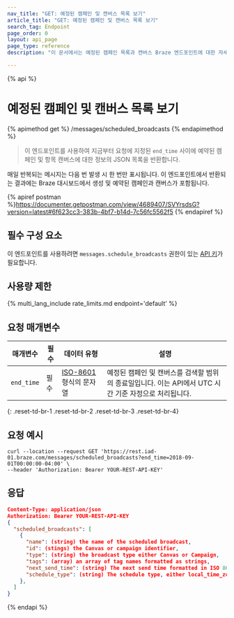 ```yaml
---
nav_title: "GET: 예정된 캠페인 및 캔버스 목록 보기"
article_title: "GET: 예정된 캠페인 및 캔버스 목록 보기"
search_tag: Endpoint
page_order: 0
layout: api_page
page_type: reference
description: "이 문서에서는 예정된 캠페인 목록과 캔버스 Braze 엔드포인트에 대한 자세한 내용을 설명합니다."

---
```

{% api %}
# 예정된 캠페인 및 캔버스 목록 보기
{% apimethod get %}
/messages/scheduled_broadcasts
{% endapimethod %}

> 이 엔드포인트를 사용하여 지금부터 요청에 지정된 `end_time` 사이에 예약된 캠페인 및 항목 캔버스에 대한 정보의 JSON 목록을 반환합니다.

매일 반복되는 메시지는 다음 번 발생 시 한 번만 표시됩니다. 이 엔드포인트에서 반환되는 결과에는 Braze 대시보드에서 생성 및 예약된 캠페인과 캔버스가 포함됩니다.

{% apiref postman %}https://documenter.getpostman.com/view/4689407/SVYrsdsG?version=latest#6f623cc3-383b-4bf7-b14d-7c56fc5562f5 {% endapiref %}

## 필수 구성 요소

이 엔드포인트를 사용하려면 `messages.schedule_broadcasts` 권한이 있는 [API 키]({{site.baseurl}}/api/basics#rest-api-key/)가 필요합니다.

## 사용량 제한

{% multi_lang_include rate_limits.md endpoint='default' %}

## 요청 매개변수

| 매개변수 | 필수 | 데이터 유형 | 설명 |
| --------- | -------- | --------- | ----------- |
| `end_time` | 필수 | [ISO-8601](https://en.wikipedia.org/wiki/ISO_8601) 형식의 문자열 | 예정된 캠페인 및 캔버스를 검색할 범위의 종료일입니다. 이는 API에서 UTC 시간 기준 자정으로 처리됩니다. |
{: .reset-td-br-1 .reset-td-br-2 .reset-td-br-3  .reset-td-br-4}

## 요청 예시
```
curl --location --request GET 'https://rest.iad-01.braze.com/messages/scheduled_broadcasts?end_time=2018-09-01T00:00:00-04:00' \
--header 'Authorization: Bearer YOUR-REST-API-KEY'
```

## 응답

```json
Content-Type: application/json
Authorization: Bearer YOUR-REST-API-KEY
{
  "scheduled_broadcasts": [
    {
      "name": (string) the name of the scheduled broadcast,
      "id": (stings) the Canvas or campaign identifier,
      "type": (string) the broadcast type either Canvas or Campaign,
      "tags": (array) an array of tag names formatted as strings,
      "next_send_time": (string) The next send time formatted in ISO 8601, may also include time zone if not local/intelligent delivery,
      "schedule_type": (string) The schedule type, either local_time_zones, intelligent_delivery or the name of your company's time zone,
    },
  ]
}
```

{% endapi %}
